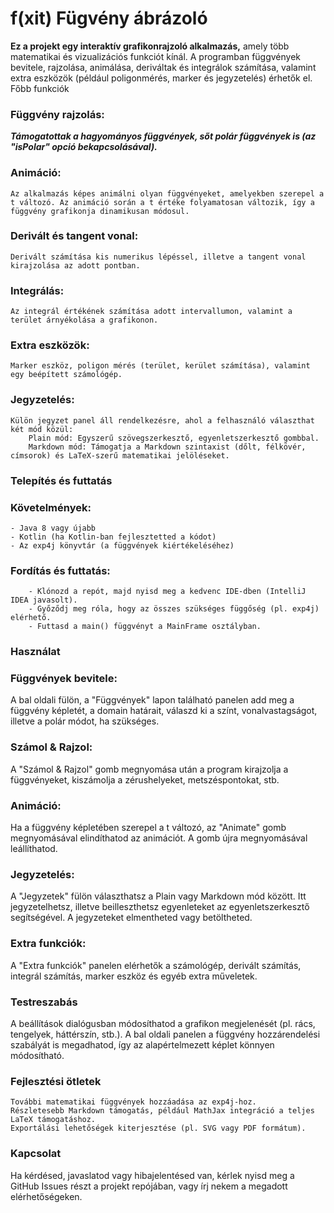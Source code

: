 # f(xit) Fügvény ábrázoló

**Ez a projekt egy interaktív grafikonrajzoló alkalmazás,** amely több matematikai és vizualizációs funkciót kínál. A programban függvények bevitele, rajzolása, animálása, deriváltak és integrálok számítása, valamint extra eszközök (például poligonmérés, marker és jegyzetelés) érhetők el.
Főbb funkciók

### Függvény rajzolás:

***Támogatottak a hagyományos függvények, sőt polár függvények is (az "isPolar" opció bekapcsolásával).***

### Animáció:

    Az alkalmazás képes animálni olyan függvényeket, amelyekben szerepel a t változó. Az animáció során a t értéke folyamatosan változik, így a függvény grafikonja dinamikusan módosul.

### Derivált és tangent vonal:

    Derivált számítása kis numerikus lépéssel, illetve a tangent vonal kirajzolása az adott pontban.

### Integrálás:

    Az integrál értékének számítása adott intervallumon, valamint a terület árnyékolása a grafikonon.

### Extra eszközök:

    Marker eszköz, poligon mérés (terület, kerület számítása), valamint egy beépített számológép.

### Jegyzetelés:

    Külön jegyzet panel áll rendelkezésre, ahol a felhasználó választhat két mód közül:
        Plain mód: Egyszerű szövegszerkesztő, egyenletszerkesztő gombbal.
        Markdown mód: Támogatja a Markdown szintaxist (dőlt, félkövér, címsorok) és LaTeX-szerű matematikai jelöléseket.

### Telepítés és futtatás

### Követelmények:
    - Java 8 vagy újabb
    - Kotlin (ha Kotlin-ban fejlesztetted a kódot)
    - Az exp4j könyvtár (a függvények kiértékeléséhez)

### Fordítás és futtatás:
        - Klónozd a repót, majd nyisd meg a kedvenc IDE-dben (IntelliJ IDEA javasolt).
        - Győződj meg róla, hogy az összes szükséges függőség (pl. exp4j) elérhető.
        - Futtasd a main() függvényt a MainFrame osztályban.

### Használat

### Függvények bevitele:
A bal oldali fülön, a "Függvények" lapon található panelen add meg a függvény képletét, a domain határait, válaszd ki a színt, vonalvastagságot, illetve a polár módot, ha szükséges.

### Számol & Rajzol:
A "Számol & Rajzol" gomb megnyomása után a program kirajzolja a függvényeket, kiszámolja a zérushelyeket, metszéspontokat, stb.

### Animáció:
Ha a függvény képletében szerepel a t változó, az "Animate" gomb megnyomásával elindíthatod az animációt. A gomb újra megnyomásával leállíthatod.

### Jegyzetelés:
A "Jegyzetek" fülön választhatsz a Plain vagy Markdown mód között. Itt jegyzetelhetsz, illetve beilleszthetsz egyenleteket az egyenletszerkesztő segítségével. A jegyzeteket elmentheted vagy betöltheted.

### Extra funkciók:
A "Extra funkciók" panelen elérhetők a számológép, derivált számítás, integrál számítás, marker eszköz és egyéb extra műveletek.

### Testreszabás

A beállítások dialógusban módosíthatod a grafikon megjelenését (pl. rács, tengelyek, háttérszín, stb.).
    A bal oldali panelen a függvény hozzárendelési szabályát is megadhatod, így az alapértelmezett képlet könnyen módosítható.

### Fejlesztési ötletek

    További matematikai függvények hozzáadása az exp4j-hoz.
    Részletesebb Markdown támogatás, például MathJax integráció a teljes LaTeX támogatáshoz.
    Exportálási lehetőségek kiterjesztése (pl. SVG vagy PDF formátum).

### Kapcsolat

Ha kérdésed, javaslatod vagy hibajelentésed van, kérlek nyisd meg a GitHub Issues részt a projekt repójában, vagy írj nekem a megadott elérhetőségeken.
